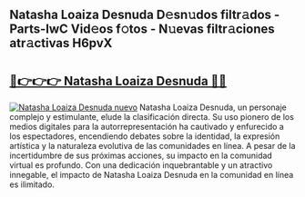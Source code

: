 ## Natasha Loaiza Desnuda D𝚎sn𝚞dos filtr𝚊dos - Parts-IwC Vid𝚎os f𝚘tos - N𝚞evas filtr𝚊ciones atr𝚊ctivas H6pvX

# <h2><a href="http://mb2wvk.tromn.icu/?c=Natasha+Loaiza+Desnuda">🔗👉👉👉 Natasha Loaiza Desnuda 🔗🔗</a></h2>

[![Natasha Loaiza Desnuda nuevo](https://i.imgur.com/pEAQMta.gif)](http://mb2wvk.tromn.icu/?c=Natasha+Loaiza+Desnuda)
Natasha Loaiza Desnuda, un personaje complejo y estimulante, elude la clasificación directa. Su uso pionero de los medios digitales para la autorrepresentación ha cautivado y enfurecido a los espectadores, encendiendo debates sobre la identidad, la expresión artística y la naturaleza evolutiva de las comunidades en línea. A pesar de la incertidumbre de sus próximas acciones, su impacto en la comunidad virtual es profundo. Con una dedicación inquebrantable y un atractivo innegable, el impacto de Natasha Loaiza Desnuda en la comunidad en línea es ilimitado.
